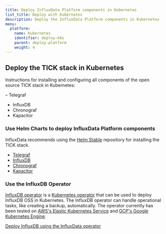 ```yaml
---
title: Deploy InfluxData Platform components in Kubernetes
list_title: Deploy with Kubernetes
description: Deploy the InfluxData Platform components in Kubernetes
menu:
  platform:
    name: Kubernetes
    identifier: deploy-k8s
    parent: deploy-platform
    weight: 4
---
```


## Deploy the TICK stack in Kubernetes

Instructions for installing and configuring all components of the open source TICK stack in Kubernetes:

– Telegraf
- InfluxDB
- Chronograf
- Kapacitor

### Use Helm Charts to deploy InfluxData Platform components

InfluxData recommends using the [Helm Stable](https://github.com/helm/charts/tree/master/stable) repository for installing the TICK stack.

- [Telegraf](https://github.com/influxdata/helm-charts/tree/master/charts/telegraf)
- [InfluxDB](https://github.com/influxdata/helm-charts/tree/master/charts/influxdb)
- [Chronograf](https://github.com/influxdata/helm-charts/tree/master/charts/chronograf)
- [Kapacitor](https://github.com/influxdata/helm-charts/tree/master/charts/kapacitor)

### Use the InfluxDB Operator

[InfluxDB operator](https://github.com/influxdata/influxdata-operator) is a [Kubernetes operator](https://coreos.com/operators/) that can be used to deploy InfluxDB OSS in Kubernetes. The InfluxDB operator can handle operational tasks, like creating a backup, automatically. The operator currently has been tested on [AWS's Elastic Kubernetes Service](https://aws.amazon.com/eks/) and [GCP's Google Kubernetes Engine](https://cloud.google.com/kubernetes-engine/).

[Deploy InfluxDB using the InfluxData operator](https://github.com/influxdata/influxdata-operator)
